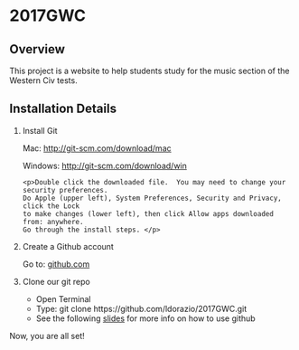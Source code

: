 # 2017GWC
<h2>Overview</h2>
<p>This project is a website to help students study for the music section of the Western Civ tests.</p>

<h2>Installation Details</h2>
<ol>
  <li>Install Git</li>
    <p>Mac: <a href="http://git-scm.com/download/mac" target="_blank">http://git-scm.com/download/mac</a> </p>
    <p>Windows:  <a href="http://git-scm.com/download/win" target="_blank">http://git-scm.com/download/win</a> </p>

    <p>Double click the downloaded file.  You may need to change your security preferences.    
    Do Apple (upper left), System Preferences, Security and Privacy, click the Lock 
    to make changes (lower left), then click Allow apps downloaded from: anywhere.
    Go through the install steps. </p>
  <li>Create a Github account</li>
    <p>Go to:  <a href="http://github.com" target="_blank">github.com</a> </p>

  <li>Clone our git repo</li>
    <ul>
      <li>Open Terminal</li>
      <li>Type:  git clone https://github.com/ldorazio/2017GWC.git</li>
      <li> See the following <a href="http://tinyurl.com/j58ggz5" target="_blank">  slides</a> for more info on how to use github </li>
    </ul>
    
</ol>

<p> Now, you are all set!</p>
      